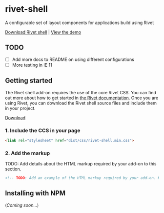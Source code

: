 # rivet-shell
A configurable set of layout components for applications build using Rivet

[Download Rivet shell](https://github.com/levimcg/rivet-shell/archive/master.zip) | [View the demo](https://levimcg.github.io/rivet-shell/)

## TODO
- [ ] Add more docs to README on using different configurations
- [ ] More testing in IE 11

## Getting started
The Rivet shell add-on requires the use of the core Rivet CSS. You can find out more about how to get started in [the Rivet documentation](https://rivet.iu.edu/components/). Once you are using Rivet, you can download the Rivet shell source files and include them in your project.

[Download](https://github.iu.edu/UITS/rivet-shell/archive/master.zip)

### 1. Include the CCS in your page
```html
<link rel="stylesheet" href="dist/css/rivet-shell.min.css">
```

### 2. Add the markup
TODO: Add details about the HTML markup required by your add-on to this section.

```html
<!-- TODO: Add an example of the HTML markup required by your add-on. Keep it simple! -->


```

## Installing with NPM
(_Coming soon..._)